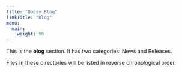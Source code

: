 ```yaml
---
title: "Docsy Blog"
linkTitle: "Blog"
menu:
  main:
    weight: 50
---
```



This is the **blog** section. It has two categories: News and Releases.

Files in these directories will be listed in reverse chronological order.
